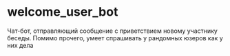 # welcome_user_bot

Чат-бот, отправляющий сообщение с приветствием новому участнику беседы. Помимо прочего, умеет спрашивать у рандомных юзеров как у них дела
